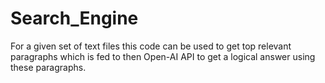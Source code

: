 # Search_Engine
For a given set of text files this code can be used to get top relevant paragraphs which is fed to then Open-AI API to get a logical answer using these paragraphs.
